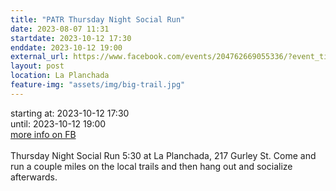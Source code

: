 ```yaml
---
title: "PATR Thursday Night Social Run"
date: 2023-08-07 11:31
startdate: 2023-10-12 17:30
enddate: 2023-10-12 19:00
external_url: https://www.facebook.com/events/204762669055336/?event_time_id=204762745721995
layout: post
location: La Planchada
feature-img: "assets/img/big-trail.jpg"
---
```


starting at: 2023-10-12 17:30<br>until: 2023-10-12 19:00<br><a href="https://www.facebook.com/events/204762669055336/?event_time_id=204762745721995">more info on FB</a><br><br>Thursday Night Social Run 5&#58;30 at La Planchada, 217 Gurley St. Come and run a couple miles on the local trails and then hang out and socialize afterwards.<br>
  <br>
  
